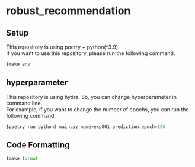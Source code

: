# robust_recommendation

## Setup
This repository is using poetry + python(^3.9).  
If you want to use this repository, please run the following command.

```python
$make env
```

## hyperparameter
This repository is using hydra. So, you can change hyperparameter in command line.  
For example, if you want to change the number of epochs, you can run the following command.

```python
$poetry run python3 main.py name=exp001 prediction.epoch=100
```

## Code Formatting
```python
$make format
```

